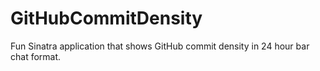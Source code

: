 GitHubCommitDensity
===================

Fun Sinatra application that shows GitHub commit density in 24 hour bar chat format.
